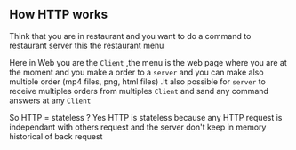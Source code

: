 ## How HTTP works


Think that you are in restaurant and you want to do a command to restaurant server this the restaurant menu

Here in Web you are the `Client` ,the menu is the web page where you are at the moment and you make a order to a `server` and you can make also multiple order (mp4 files, png, html  files) .It also possible for `server` to receive multiples orders from multiples `Client` and sand any command answers at any `Client`


So HTTP = stateless ?
Yes HTTP is stateless because any HTTP request is independant with others request and the server don't keep in memory historical of back request
